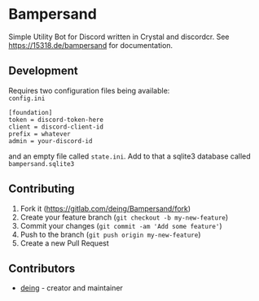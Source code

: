 # Bampersand

Simple Utility Bot for Discord written in Crystal and discordcr. See https://15318.de/bampersand for documentation.

## Development

Requires two configuration files being available:  
`config.ini`
```
[foundation]
token = discord-token-here
client = discord-client-id
prefix = whatever
admin = your-discord-id
```
and an empty file called `state.ini`. Add to that a sqlite3 database called `bampersand.sqlite3`

## Contributing

1. Fork it (<https://gitlab.com/deing/Bampersand/fork>)
2. Create your feature branch (`git checkout -b my-new-feature`)
3. Commit your changes (`git commit -am 'Add some feature'`)
4. Push to the branch (`git push origin my-new-feature`)
5. Create a new Pull Request

## Contributors

- [deing](https://gitlab.com/deing) - creator and maintainer
